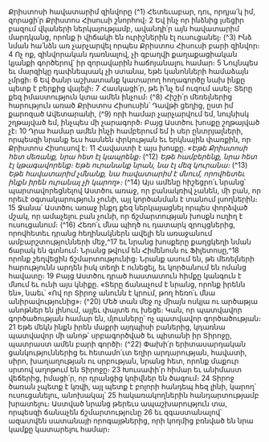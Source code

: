 
Քրիստոսի հավատարիմ զինվորը
(^1) Հետեւաբար, դու, որդյա՛կ իմ, զորացի՛ր Քրիստոս Հիսուսի շնորհով։ 2 Եվ ինչ որ ինձնից լսեցիր բազում վկաների
ներկայությամբ, ավանդի՛ր այն հավատարիմ մարդկանց, որոնք ի վիճակի են ուրիշներին էլ ուսուցանել։
(^3) Ինձ նման հա՛նձն առ չարչարվել որպես Քրիստոս Հիսուսի բարի զինվոր։ 4 Ոչ ոք, զինվորական դառնալով, չի
զբաղվի քաղաքացիական կյանքի գործերով՝ իր զորավարին հաճոյանալու համար։ 5 Նույնպես եւ մարզիկը դափնեպսակ
չի ստանա, եթե կանոնների համաձայն չմրցի։ 6 Եվ ծանր աշխատանք կատարող հողագործը նախ ինքը պետք է բերքից
վայելի։ 7 Հասկացի՛ր, թե ի՛նչ եմ ուզում ասել։ Տերը քեզ իմաստություն կտա ամեն ինչում։
(^8) Հիշի՛ր մեռելներից հարություն առած Քրիստոս Հիսուսին՝ Դավթի ցեղից, ըստ իմ քարոզած Ավետարանի, (^9) որի
համար չարչարվում եմ, նույնիսկ շղթայված եմ, ինչպես մի չարագործ։ Բայց Աստծու խոսքը շղթայված չէ։ 10 Դրա համար
ամեն ինչի համբերում եմ ի սեր ընտրյալների, որպեսզի նրանք եւս հասնեն փրկության եւ երկնային փառքին, որ Քրիստոս
Հիսուսով է։ 11 Հավաստի է այս խոսքը.
_«Եթե Քրիստոսի հետ մեռանք, նրա հետ էլ կապրենք։_
(^12) _Եթե համբերենք, նրա հետ էլ կթագավորենք։
Եթե ուրանանք նրան, նա էլ մեզ կուրանա։_
(^13) _Եթե հավատարիմ չմնանք, նա հավատարիմ է մնում,
որովհետեւ ինքն իրեն ուրանալ չի կարող»։_
(^14) Այս ամենը հիշեցրո՛ւ նրանց՝ պարտավորեցնելով Աստծու առաջ, որ բանակռիվ չանեն, մի բան, որ որեւէ
օգտակարություն չունի, այլ կործանման է տանում լսողներին։ 15 Ջանա՛ Աստծու առաջ ինքդ քեզ ներկայացնել որպես
փորձված մշակ, որ ամաչելու բան չունի, որ ճշմարտության խոսքն ուղիղ է ուսուցանում։
(^16) Հեռո՛ւ մնա պիղծ ու դատարկ զրույցներից, որովհետեւ դրանց հեղինակներն ավելի են առաջանում
ամբարշտությունների մեջ,^17 եւ նրանց խոսքերը քաղցկեղի նման ճարակ են գտնում։ Նրանց թվում են Հիմենոսն ու
Ֆիլետոսը,^18 որոնք շեղվեցին ճշմարտությունից։ Նրանք ասում են, թե մեռելների հարությունն արդեն իսկ տեղի է
ունեցել, եւ կործանում են ոմանց հավատը։ 19 Բայց Աստծու դրած հաստատուն հիմքը կանգուն է մնում եւ ունի այս կնիքը.
«Տերը ճանաչում է նրանց, որոնք իրենն են», նաեւ՝ «Ով որ Տիրոջ անունն է կրում, թող հեռո՛ւ մնա անիրավությունից»։
(^20) Մեծ տան մեջ ոչ միայն ոսկյա ու արծաթյա անոթներ են լինում, այլեւ փայտե ու խեցե։ Կան, որ պատվավոր
գործածության համար են, մյուսները՝ ոչ պատվավոր գործածության։ 21 Եթե մեկն ինքն իրեն մաքրի այդպիսի բաներից,
կդառնա պատվավոր մի անոթ՝ սրբագործված եւ պիտանի իր Տիրոջը, պատրաստ ամեն բարի գործի։
(^22) Փախի՛ր երիտասարդական ցանկություններից եւ հետամո՛ւտ եղիր արդարության, հավատի, սիրո, խաղաղության
ու սրբության, նրանց հետ, որոնք մաքուր սրտով աղոթում են Տիրոջը։ 23 Խուսափի՛ր հիմար եւ անիմաստ վեճերից,
իմացի՛ր, որ դրանցից կռիվներ են ծագում։ 24 Տիրոջ ծառան չպետք է կռվի, այլ պետք է բոլորի հանդեպ հեզ լինի, կարող՝
ուսուցանելու, անոխակալ՝ 25 հակառակողներին հանդարտությամբ խրատելու։ Աստված նրանց թերեւս
ապաշխարություն տա, որպեսզի ճանաչեն ճշմարտությունը 26 եւ զգաստանալով՝ ազատվեն սատանայի որոգայթներից,
որի կողմից բռնված են նրա կամքը կատարելու համար։
